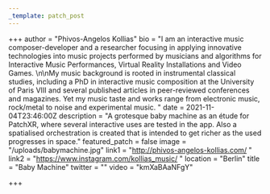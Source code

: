 ```yaml
---
_template: patch_post
---
```


+++
author = "Phivos-Angelos Kollias"
bio = "I am an interactive music composer-developer and a researcher focusing in applying innovative technologies into music projects performed by musicians and algorithms for Interactive Music Performances, Virtual Reality Installations and Video Games. \n\nMy music background is rooted in instrumental classical studies, including a PhD in interactive music composition at the University of Paris VIII and several published articles in peer-reviewed conferences and magazines. Yet my music taste and works range from electronic music, rock/metal to noise and experimental music. "
date = 2021-11-04T23:46:00Z
description = "A grotesque baby machine as an étude for PatchXR, where several interactive uses are tested in the app. Also a spatialised orchestration is created that is intended to get richer as the used progresses in space."
featured_patch = false
image = "/uploads/babymachine.jpg"
link1 = "http://phivos-angelos-kollias.com/ "
link2 = "https://www.instagram.com/kollias_music/ "
location = "Berlin"
title = "Baby Machine"
twitter = ""
video = "kmXaBAaNFgY"

+++
